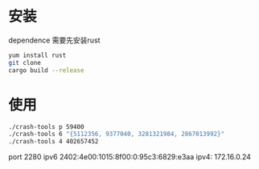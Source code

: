 

# 安装
dependence
需要先安装rust
```bash
yum install rust
git clone
cargo build --release
```



# 使用
```bash
./crash-tools p 59400
./crash-tools 6 "{5112356, 9377040, 3281321984, 2867013992}"
./crash-tools 4 402657452
```
port 2280
ipv6 2402:4e00:1015:8f00:0:95c3:6829:e3aa
ipv4: 172.16.0.24
